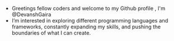 - Greetings fellow coders and welcome to my Github profile , I'm @DevanshGaira
-  I’m interested in exploring different programming languages and frameworks, constantly expanding my skills, and pushing the boundaries of what I can create.



